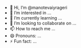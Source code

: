 - 👋 Hi, I’m @manotevaiyrageri
- 👀 I’m interested in ...
- 🌱 I’m currently learning ...
- 💞️ I’m looking to collaborate on ...
- 📫 How to reach me ...
- 😄 Pronouns: ...
- ⚡ Fun fact: ...

<!---
manotevaiyrageri/manotevaiyrageri is a ✨ special ✨ repository because its `README.md` (this file) appears on your GitHub profile.
You can click the Preview link to take a look at your changes.
--->
